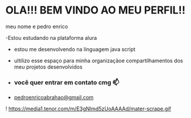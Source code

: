 # OLA!!! BEM VINDO AO MEU PERFIL!!

meu nome e pedro enrico

-Estou estudando na plataforma alura
- estou me desenvolvendo na linguagem java script
- ultilizo esse espaço para minha organizaçãoe compartilhamentos dos meu projetos desenvolvidos

- ### você quer entrar em contato cmg 📫

- pedroenricoabrahao@gmail.com

!
https://media1.tenor.com/m/E3gNlmd5zUoAAAAd/mater-scrape.gif
